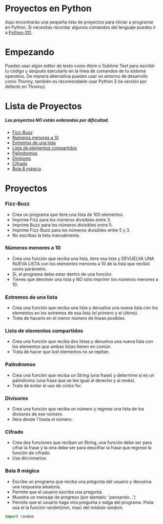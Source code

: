 # Proyectos en Python
Aquí encontrarás una pequeña lista de proyectos para iniciar a programar en Python.
Si necesitas recordar algunos comandos del lenguaje puedes ir a [Python-101](https://github.com/ivnxyz/python-101).

# Empezando
Puedes usar algún editor de texto como Atom o Sublime Text para escribir tu código y después ejecutarlo en la línea de comandos de tu sistema operativo. De manera alternativa puedes usar un entorno de desarrollo como Thonny, también es recomendable usar Python 3 (la versión por defecto en Thonny).

# Lista de Proyectos
##### Los proyectos NO están ordenados por dificultad.
* [Fizz-Buzz](#fizz-buzz)
* [Números menores a 10](#números-menores-a-10)
* [Extremos de una lista](#extremos-de-una-lista)
* [Lista de elementos compartidos](#lista-de-elementos-compartidos)
* [Palíndromos](#palíndromos)
* [Divisores](#divisores)
* [Cifrado](#cifrado)
* [Bola 8 mágica](#bola-8-mágica)

# Proyectos
### Fizz-Buzz
- Crea un programa que itere una lista de 100 elementos.
- Imprime Fizz para los números divisibles entre 3.
- Imprime Buzz para los números divisibles entre 5.
- Imprime Fizz-Buzz para los números divisibles entre 5 y 3.
- No escribas la lista manualmente.
### Números menores a 10
- Crea una función que reciba una lista, itere esa lista y DEVUELVA UNA NUEVA LISTA con los elementos menores a 10 de la lista que recibió como parámetro.
- Sí, el programa debe estar dentro de una función.
- Tienes que devolver una lista y NO sólo imprimir los números menores a 10.
### Extremos de una lista
- Crea una función que reciba una lista y devuelva una nueva lista con los elementos en los extremos de esa lista (el primero y el último).
- Trata de hacerlo en el menor número de líneas posibles.
### Lista de elementos compartidos
- Crea una función que reciba dos listas y devuelva una nueva lista con los elementos que ambas listas tienen en común.
- Trata de hacer que lost elementos no se repitan.
### Palíndromos
- Crea una función que reciba un String (una frase) y determine si es un palíndromo (una frase que se lee igual al derecho y al revés).
- Trata de evitar el uso de ciclos for.
### Divisores
- Crea una función que reciba un número y regrese una lista de los divisores de ese número.
- Itera desde 1 hasta el número.
### Cifrado
- Crea dos funciones que reciban un String, una función debe ser para cifrar la frase y la otra debe ser para descifrar la frase que regrese la función de cifrado.
- Usa diccionarios.
### Bola 8 mágica
- Escribe un programa que reciba una pregunta del usuario y devuelva una respuesta aleatoria.
- Permite que el usuario escriba una pregunta.
- Muestra un mensaje de progreso (por ejemplo: 'pensando...')
- Permite que el usuario haga otra pregunta o salga del programa.
Pista: usa el la función randint(min, max) del módulo random.
```python
import random
```